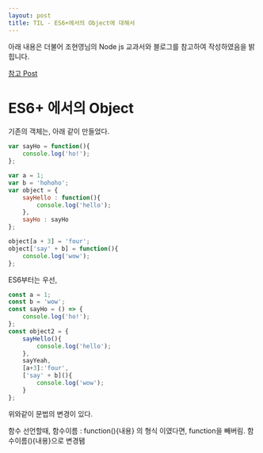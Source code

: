 ```yaml
---
layout: post
title: TIL - ES6+에서의 Object에 대해서
---
```


아래 내용은 더불어 조현영님의 Node js 교과서와 블로그를 참고하여 작성하였음을 밝힙니다.

[참고 Post](https://www.zerocho.com/category/Javascript/post/5740531574288ebc5f2ba97e)

# ES6+ 에서의 Object

기존의 객체는, 아래 같이 만들었다.

```javascript
var sayHo = function(){
    console.log('ho!');
};

var a = 1;
var b = 'hohoho';
var object = {
    sayHello : function(){
        console.log('hello');
    },
    sayHo : sayHo
};

object[a + 3] = 'four';
object['say' + b] = function(){
    console.log('wow');
};
```

ES6부터는 우선,

```javascript
const a = 1;
const b = 'wow';
const sayHo = () => {
    console.log('ho!');
};
const object2 = {
    sayHello(){
        console.log('hello');
    },
    sayYeah,
    [a+3]:'four',
    ['say' + b](){
        console.log('wow');
    }
};
```

위와같이 문법의 변경이 있다.

함수 선언할때, 함수이름 : function(){내용} 의 형식 이였다면, 
function을 빼버림. 함수이름(){내용}으로 변경됌

